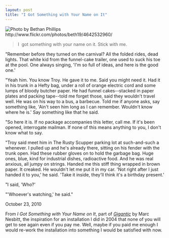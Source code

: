 ```yaml
---
layout: post
title: "I Got Something with Your Name on It"
---
```


<img src="http://farm5.static.flickr.com/4004/4642532960_9d21a5cc51.jpg" title="Photo by Bethan Phillips http://www.flickr.com/photos/beth19/4642532960/">

> I &nbsp;got something with your name on it. Stick with me.

"Remember before they turned on the carnival? All the folded rides, dead lights. That white kid from the funnel-cake trailer, one used to suck his toe at the pool. One always singing, 'I'm so full of ideas, and here is the good one.'

"Yeah him. You know Troy. He gave it to me. Said you might need it. Had it in his trunk in a Hefty bag, under a roll of orange electric cord and some lumps of bloody butcher paper. He had funnel cakes--stacked in paper plates and packing tape--told me forget those, said they wouldn't travel well. He was on his way to a bus, a barbecue. Told me if anyone asks, say something like, 'Ain't seen him long as I can remember. Wouldn't know where he is.' Say something like that he said.

"So here it is. If no package accompanies this letter, call me. If it's been opened, interrogate mailman. If none of this means anything to you, I don't know what to say.

"Troy said meet him in The Rusty Scupper parking lot at such-and-such a whenever. I pulled up and he's already there, sitting on his fender with the trunk open. Had these rubber gloves on to hold the garbage bag. Huge ones, blue, kind for industrial dishes, radioactive food. And he was real anxious, all jumpy on strings. Handed me this stiff thing wrapped in brown paper. It creaked. He wouldn't let me put it in my car. 'Not right after I just handed it to you,' he said. 'Take it inside, they'll think it's a birthday present.'

"I said, 'Who?'

"'Whoever's watching,' he said."

<p class="date">October 23, 2010</p>

<p class="postscript">From <span style="font-style:italic">I Got Something with Your Name on It</span>, part of <a  href="http://www.amazon.com/gp/product/0802139639?ie=UTF8&amp;tag=wwwdanielsjou-20&amp;linkCode=as2&amp;camp=1789&amp;creative=390957&amp;creativeASIN=0802139639" style="font-style:italic">Gigantic</a> by Marc Nesbitt, the inspiration for an installation I did in 2004 that none of you will get to see again even if you pay me. Well, maybe if you paid me enough I would re-work the installation into something I would be satisfied with now.</p>